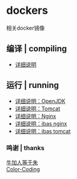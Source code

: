 # dockers
相关docker镜像

## 编译 | compiling
* [详细说明](./compiling/ibas/README.md)

## 运行 | running
* [详细说明：OpenJDK](./running/openjdk/README.md)
* [详细说明：Tomcat](./running/tomcat/README.md)
* [详细说明：Nginx](./running/nginx/README.md)
* [详细说明：ibas nginx](./running/ibas/nginx/README.md)
* [详细说明：ibas tomcat](./running/ibas/tomcat/README.md)

### 鸣谢 | thanks
[牛加人等于朱](http://baike.baidu.com/view/1769.htm "NiurenZhu")<br>
[Color-Coding](http://colorcoding.org/ "咔啦工作室")<br>

